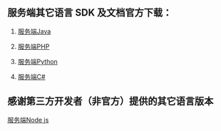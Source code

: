 ##  服务端其它语言 SDK 及文档官方下载：

1. [服务端Java]()

2. [服务端PHP]()

3. [服务端Python]()

4. [服务端C#]()

## 感谢第三方开发者（非官方）提供的其它语言版本

[服务端Node js]()